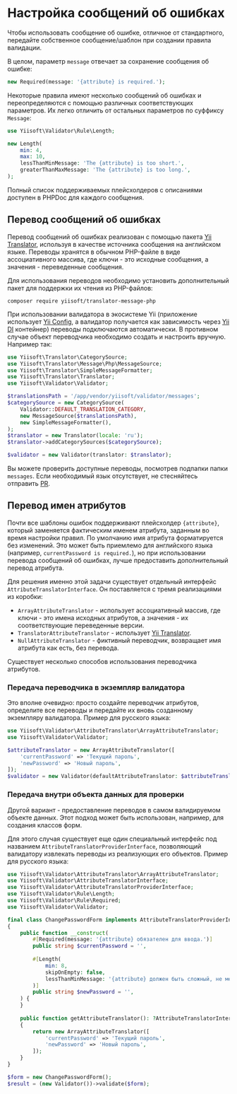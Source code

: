 # Настройка сообщений об ошибках

Чтобы использовать сообщение об ошибке, отличное от стандартного, передайте собственное сообщение/шаблон при создании правила валидации.

В целом, параметр `message` отвечает за сохранение сообщения об ошибке:

```php
new Required(message: '{attribute} is required.');
```

Некоторые правила имеют несколько сообщений об ошибках и переопределяются с помощью различных соответствующих параметров.
Их легко отличить от остальных параметров по суффиксу `Message`:

```php
use Yiisoft\Validator\Rule\Length;

new Length(  
    min: 4,  
    max: 10,
    lessThanMinMessage: 'The {attribute} is too short.',  
    greaterThanMaxMessage: 'The {attribute} is too long.',  
);
```

Полный список поддерживаемых плейсхолдеров с описаниями доступен в PHPDoc для каждого сообщения.

## Перевод сообщений об ошибках

Перевод сообщений об ошибках реализован с помощью пакета [Yii Translator], используя в качестве источника сообщения на английском языке.
Переводы хранятся в обычном PHP-файле в виде ассоциативного массива, где ключи - это исходные сообщения, а значения - переведенные сообщения.

Для использования переводов необходимо установить дополнительный пакет для поддержки их чтения из PHP-файлов:

```shell
composer require yiisoft/translator-message-php
```

При использовании валидатора в экосистеме Yii (приложение использует [Yii Config], а валидатор получается как зависимость через [Yii DI] контейнер) переводы подключаются автоматически.
В противном случае объект переводчика необходимо создать и настроить вручную.
Например так:

```php
use Yiisoft\Translator\CategorySource;
use Yiisoft\Translator\Message\Php\MessageSource;
use Yiisoft\Translator\SimpleMessageFormatter;
use Yiisoft\Translator\Translator;
use Yiisoft\Validator\Validator;

$translationsPath = '/app/vendor/yiisoft/validator/messages';
$categorySource = new CategorySource(
    Validator::DEFAULT_TRANSLATION_CATEGORY,
    new MessageSource($translationsPath),
    new SimpleMessageFormatter(),
);
$translator = new Translator(locale: 'ru');
$translator->addCategorySources($categorySource);

$validator = new Validator(translator: $translator);
```

Вы можете проверить доступные переводы, посмотрев подпапки папки `messages`.
Если необходимый язык отсутствует, не стесняйтесь отправить [PR].

## Перевод имен атрибутов

Почти все шаблоны ошибок поддерживают плейсхолдер `{attribute}`, который заменяется фактическим именем атрибута, заданным во время настройки правил.
По умолчанию имя атрибута форматируется без изменений.
Это может быть приемлемо для английского языка (например, `currentPassword is required.`), но при использовании перевода сообщений об ошибках, лучше предоставить дополнительный перевод атрибута.

Для решения именно этой задачи существует отдельный интерфейс `AttributeTranslatorInterface`.
Он поставляется с тремя реализациями из коробки:

- `ArrayAttributeTranslator` - использует ассоциативный массив, где ключи - это имена исходных атрибутов, а значения - их соответствующие переведенные версии.
- `TranslatorAttributeTranslator` - использует [Yii Translator].
- `NullAttributeTranslator` - фиктивный переводчик, возвращает имя атрибута как есть, без перевода.

Существует несколько способов использования переводчика атрибутов.

### Передача переводчика в экземпляр валидатора

Это вполне очевидно: просто создайте переводчик атрибутов, определите все переводы и передайте их вновь созданному экземпляру валидатора.
Пример для русского языка:

```php
use Yiisoft\Validator\AttributeTranslator\ArrayAttributeTranslator;
use Yiisoft\Validator\Validator;

$attributeTranslator = new ArrayAttributeTranslator([
    'currentPassword' => 'Текущий пароль',
    'newPassword' => 'Новый пароль',
]);
$validator = new Validator(defaultAttributeTranslator: $attributeTranslator);
```

### Передача внутри объекта данных для проверки

Другой вариант - предоставление переводов в самом валидируемом объекте данных.
Этот подход может быть использован, например, для создания классов форм.

Для этого случая существует еще один специальный интерфейс под названием `AttributeTranslatorProviderInterface`, позволяющий валидатору извлекать переводы из реализующих его объектов.
Пример для русского языка:

```php
use Yiisoft\Validator\AttributeTranslator\ArrayAttributeTranslator;
use Yiisoft\Validator\AttributeTranslatorInterface;
use Yiisoft\Validator\AttributeTranslatorProviderInterface;
use Yiisoft\Validator\Rule\Length;
use Yiisoft\Validator\Rule\Required;
use Yiisoft\Validator\Validator;

final class ChangePasswordForm implements AttributeTranslatorProviderInterface  
{  
    public function __construct(  
        #[Required(message: '{attribute} обязателен для ввода.')]  
        public string $currentPassword = '',  
  
        #[Length(  
            min: 8,
            skipOnEmpty: false,  
            lessThanMinMessage: '{attribute} должен быть сложный, не менее 8 символов.'  
        )]  
        public string $newPassword = '',  
    ) {  
    }  
  
    public function getAttributeTranslator(): ?AttributeTranslatorInterface  
    {  
        return new ArrayAttributeTranslator([  
            'currentPassword' => 'Текущий пароль',  
            'newPassword' => 'Новый пароль',  
        ]);  
    }  
}

$form = new ChangePasswordForm();    
$result = (new Validator())->validate($form);
```

[PR]: https://github.com/yiisoft/validator/pulls
[Yii Translator]: https://github.com/yiisoft/translator
[Yii Config]: https://github.com/yiisoft/config
[Yii DI]: https://github.com/yiisoft/di
